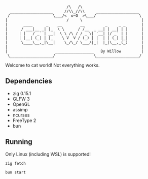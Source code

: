 ```
                           /\   /\
  ___________________     //\\_//\\     ___________________
 /                   \___/<  o~O  >\___/                   \ 
|                          /     \                          |
|       ____      _    __        __         _     _ _       |
|      / ___|__ _| |_  \ \      / /__  _ __| | __| | |      |
|     | |   / _` | __|  \ \ /\ / / _ \| '__| |/ _` | |      |
|     | |__| (_| | |_    \ V  V / (_) | |  | | (_| |_|      |
|      \____\__,_|\__|    \_/\_/ \___/|_|  |_|\__,_(_)      |
|                                                           |
|                     _________________   By Willow         |
 \___________________/                 \___________________/
```

Welcome to cat world! Not everything works.

## Dependencies

- zig 0.15.1
- GLFW 3
- OpenGL
- assimp
- ncurses
- FreeType 2
- bun

## Running

Only Linux (including WSL) is supported!

```
zig fetch

bun start
```

